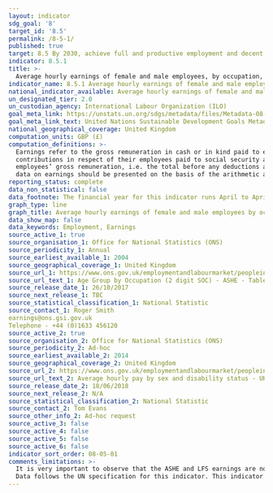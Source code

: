 ```yaml
---
layout: indicator
sdg_goal: '8'
target_id: '8.5'
permalink: /8-5-1/
published: true
target: 8.5 By 2030, achieve full and productive employment and decent work for all women and men, including for young people and persons with disabilities, and equal pay for work of equal value
indicator: 8.5.1
title: >-
  Average hourly earnings of female and male employees, by occupation, age and persons with disabilities
indicator_name: 8.5.1 Average hourly earnings of female and male employees, by occupation, age and persons with disabilities
national_indicator_available: Average hourly earnings of female and male employees, by occupation, age and persons with disabilities
un_designated_tier: 2.0
un_custodian_agency: International Labour Organization (ILO)
goal_meta_link: https://unstats.un.org/sdgs/metadata/files/Metadata-08-05-01.pdf
goal_meta_link_text: United Nations Sustainable Development Goals Metadata (PDF 317 KB)
national_geographical_coverage: United Kingdom
computation_units: GBP (£)
computation_definitions: >-
  Earnings refer to the gross remuneration in cash or in kind paid to employees, as a rule at regular intervals, for time worked or work done together with remuneration for time not worked, such as annual vacation, other type of paid leave or holidays. Earnings exclude employers’
  contributions in respect of their employees paid to social security and pension schemes and also the benefits received by employees under these schemes. Earnings also exclude severance and termination pay. For international comparability purposes, statistics of earnings used relate to
  employees’ gross remuneration, i.e. the total before any deductions are made by the employer in respect of taxes, contributions of employees to social security and pension schemes, life insurance premiums, union dues and other obligations of employees. As stated in the indicator title,
  data on earnings should be presented on the basis of the arithmetic average of the hourly earnings of all employees.
reporting_status: complete
data_non_statistical: false
data_footnote: The financial year for this indicator runs April to April. The date on the X axis is the start of the financial year.
graph_type: line
graph_title: Average hourly earnings of female and male employees by occupation, age and persons with disabilities
data_show_map: false
data_keywords: Employment, Earnings
source_active_1: true
source_organisation_1: Office for National Statistics (ONS)
source_periodicity_1: Annual
source_earliest_available_1: 2004
source_geographical_coverage_1: United Kingdom
source_url_1: https://www.ons.gov.uk/employmentandlabourmarket/peopleinwork/earningsandworkinghours/datasets/agegroupbyoccupation2digitsocashetable20
source_url_text_1: Age Group by Occupation (2 digit SOC) - ASHE - Table 20.5a
source_release_date_1: 26/10/2017
source_next_release_1: TBC
source_statistical_classification_1: National Statistic
source_contact_1: Roger Smith 
earnings@ons.gsi.gov.uk 
Telephone - +44 (0)1633 456120
source_active_2: true
source_organisation_2: Office for National Statistics (ONS)
source_periodicity_2: Ad-hoc
source_earliest_available_2: 2014
source_geographical_coverage_2: United Kingdom
source_url_2: https://www.ons.gov.uk/employmentandlabourmarket/peopleinwork/earningsandworkinghours/adhocs/008588averagehourlypaybysexanddisabilitystatusukapril2013todecember2017
source_url_text_2: Average hourly pay by sex and disability status - UK, April 2013 to December 2017
source_release_date_2: 18/06/2018
source_next_release_2: N/A
source_statistical_classification_2: National Statistic
source_contact_2: Tom Evans
source_other_info_2: Ad-hoc request
source_active_3: false
source_active_4: false
source_active_5: false
source_active_6: false
indicator_sort_order: 08-05-01
comments_limitations: >-
  It is very important to observe that the ASHE and LFS earnings are not directly comparable, and that LFS data is used to disaggregate by disability only because ASHE cannot be disaggregated by disability. The LFS data is based on the working population and covers age ranges 16 to 64.
  Data follows the UN specification for this indicator. This indicator has been identified in collaboration with topic experts.
---
```

